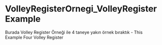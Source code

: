 # VolleyRegisterOrnegi_VolleyRegisterExample
 Burada Volley Register Örneği ile 4 taneye yakın örnek bıraktık - This Example Four Volley Register  
